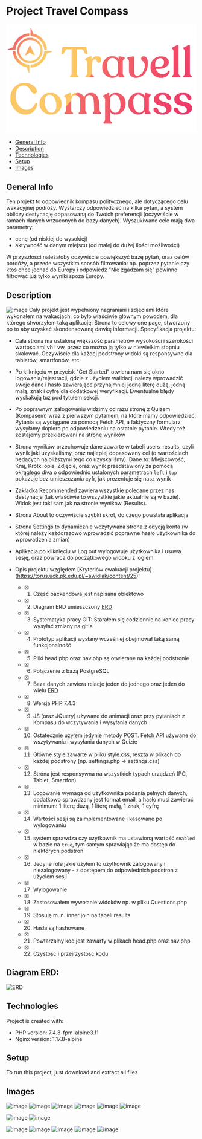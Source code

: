 # Project Travel Compass 
![Algorithm schema](./public/img/uploads/logo.png)

* [General Info](#general-info "Goto General Info")
* [Description](#description "Goto General Description")
* [Technologies](#technologies "Goto General Technologies")
* [Setup](#setup "Goto General Setup")
* [Images](#images "Goto General Images")

## General Info
Ten projekt to odpowiednik kompasu politycznego, ale dotyczącego celu wakacyjnej podróży. Wystarczy odpowiedzieć na kilka pytań, a system obliczy destynację dopasowaną do Twoich preferencji (oczywiście w ramach danych wrzuconych do bazy danych). Wyszukiwane cele mają dwa parametry: 
* cenę (od niskiej do wysokiej)
* aktywność w danym miejscu (od małej do dużej ilości możliwości)

W przyszłości należałoby oczywiście powiększyć bazę pytań, oraz celów pordóży, a przede wszystkim sposób filtrowania: np. poprzez pytanie czy ktos chce jechać do Europy i odpowiedź "Nie zgadzam się" powinno filtrować już tylko wyniki spoza Europy. 

## Description
![image](https://user-images.githubusercontent.com/47715648/148698375-07919857-6c39-4136-bbf7-911dc472f772.png)
Cały projekt jest wypełniony nagraniani i zdjęciami które wykonałem na wakacjach, co było właściwie głównym powodem, dla którego stworzyłem taką aplikację. 
Strona to celowy one page, stworzony po to aby uzyskać skondensowaną dawkę informacji.
Specyfikacja projektu:
* Cała strona ma ustaloną większość parametrów wysokości i szerokości wartościami vh i vw, przez co można ją tylko w niewielkim stopniu skalować. Oczywiście dla każdej podstrony widoki są responsywne dla tabletów, smartfonów, etc.
* Po kliknięciu w przycisk "Get Started" otwiera nam się okno logowania/rejestracji, gdzie z użyciem walidacji należy wprowadzić swoje dane i hasło zawierające przynajmniej jedną literę dużą, jedną małą, znak i cyfrę dla dodatkowej weryfikacji. Ewentualne błędy wyskakują tuż pod tytułem sekcji.  
* Po poprawnym zalogowaniu widzimy od razu stronę z Quizem (Kompasem) wraz z pierwszym pytaniem, na które mamy odpowiedzieć. Pytania są wyciągane za pomocą Fetch API, a faktyczny formularz wysyłamy dopiero po odpowiedzeniu na ostatnie pytanie. Wtedy też zostajemy przekierowani na stronę wyników  
*  Strona wyników przechowuje dane zawarte w tabeli users_results, czyli wynik jaki uzyskaliśmy, oraz najlepiej dopasowany cel (o wartościach będących najbliższymi tego co uzyskaliśmy). Dane to: Miejscowość, Kraj, Krótki opis, Zdjęcie, oraz wynik przedstawiony za pomocą okrągłego diva o odpowiednio ustalonych parametrach `left` i `top` pokazuje bez umieszczania cyfr, jak prezentuje się nasz wynik
* Zakładka Recommended zawiera wszystkie polecane przez nas destynacje (tak właściwie to wszystkie jakie aktualnie są w bazie). Widok jest taki sam jak na stronie wyników (Results).  
* Strona About to oczywiście szybki skrót, do czego powstała aplikacja  
* Strona Settings to dynamicznie wczytywana strona z edycją konta (w której nalezy każdorazowo wprowadzić poprawne hasło użytkownika do wprowadzenia zmian)  

* Aplikacja po kliknięciu w Log out wylogowuje użytkownika i usuwa sesję, oraz powraca do początkowego widoku z logiem. 
* Opis projektu względem [Kryteriów ewaluacji projektu] (https://torus.uck.pk.edu.pl/~awidlak/content/25):
     * [x] 1. Część backendowa jest napisana obiektowo  
     * [x] 2. Diagram ERD umieszczony [ERD](#erd "Goto General ERD")  
     * [x] 3. Systematyka pracy GIT: Starałem się codziennie na koniec pracy wysyłać zmiany na git'a  
     * [x] 4. Prototyp aplikacji wysłany wcześniej obejmował taką samą funkcjonalność  
     * [x] 5. Pliki head.php oraz nav.php są otwierane na każdej podstronie  
     * [x] 6. Połączenie z bazą PostgreSQL
     * [x] 7. Baza danych zawiera relacje jeden do jednego oraz jeden do wielu [ERD](#erd "Goto General ERD")
     * [x] 8. Wersja PHP 7.4.3
     * [x] 9. JS (oraz JQuery) używane do animacji oraz przy pytaniach z Kompasu do wczytywania i wysyłania danych
     * [x] 10. Ostatecznie użyłem jedynie metody POST. Fetch API używane do wszytywania i wysyłania danych w Quizie
     * [x] 11. Główne style zawarte w pliku style.css, reszta w plikach do każdej podstrony (np. settings.php -> settings.css)
     * [x] 12. Strona jest responsywna na wszystkich typach urządzeń (PC, Tablet, Smartfon)
     * [x] 13. Logowanie wymaga od użytkownika podania pełnych danych, dodatkowo sprawdzany jest format email, a hasło musi zawierać minimum: 1 literę dużą, 1 literę małą, 1 znak, 1 cyfrę
     * [x] 14. Wartości sesji są zaimplementowane i kasowane po wylogowaniu
     * [x] 15. system sprawdza czy użytkownik ma ustawioną wartość `enabled` w bazie na `true`, tym samym sprawiając że ma dostęp do niektórych podstron
     * [x] 16. Jedyne role jakie użyłem to użytkownik zalogowany i niezalogowany - z dostępem do odpowiednich podstron z użyciem sesji
     * [x] 17. Wylogowanie
     * [x] 18. Zastosowałem wywołanie widoków np. w pliku Questions.php
     * [x] 19. Stosuję m.in. inner join na tabeli results
     * [x] 20. Hasła są hashowane
     * [x] 21. Powtarzalny kod jest zawarty w plikach head.php oraz nav.php
     * [x] 22. Czystość i przejrzystość kodu

## Diagram ERD:
![ERD](https://user-images.githubusercontent.com/47715648/148699194-d97f4d6d-266b-469b-951f-e3cf4a6b0b96.png)


## Technologies
Project is created with:
* PHP version: 7.4.3-fpm-alpine3.11
* Nginx version: 1.17.8-alpine

## Setup
To run this project, just download and extract all files

## Images
![image](https://user-images.githubusercontent.com/47715648/148698375-07919857-6c39-4136-bbf7-911dc472f772.png)
![image](https://user-images.githubusercontent.com/47715648/148698561-3092ef5c-4454-4790-8b65-cb4cdcfa78a1.png)
![image](https://user-images.githubusercontent.com/47715648/148698664-e58b0090-c431-4015-b5c8-8c49a1a5526f.png)
![image](https://user-images.githubusercontent.com/47715648/148698730-80ecb05a-c472-4505-8fa7-65b1587264d4.png)
![image](https://user-images.githubusercontent.com/47715648/148698913-d258110a-5025-4dac-ba2c-5fff5b0592ad.png)
![image](https://user-images.githubusercontent.com/47715648/148698964-511520d0-0ad4-497c-8a84-b93114df220d.png)

![image](https://user-images.githubusercontent.com/47715648/148698878-81c081b5-b703-46e7-87ea-047bd262cb0c.png)
![image](https://user-images.githubusercontent.com/47715648/148698926-acf6c25b-258c-4b97-b9c9-b2abc2014e9f.png)

![image](https://user-images.githubusercontent.com/47715648/148698585-4f6a3234-f39d-4570-9188-7b0a45d3cb0e.png)
![image](https://user-images.githubusercontent.com/47715648/148698678-15fea78f-0d2f-4d87-b0d7-f06f66edae9c.png)
![image](https://user-images.githubusercontent.com/47715648/148698787-d9c37d60-da3a-4ad8-b07b-16789da334db.png)
![image](https://user-images.githubusercontent.com/47715648/148698856-7152e0bd-c8d3-4801-aaca-3fa821164931.png)
![image](https://user-images.githubusercontent.com/47715648/148735920-e4751960-46b1-4721-9487-0a5444644d42.png)

